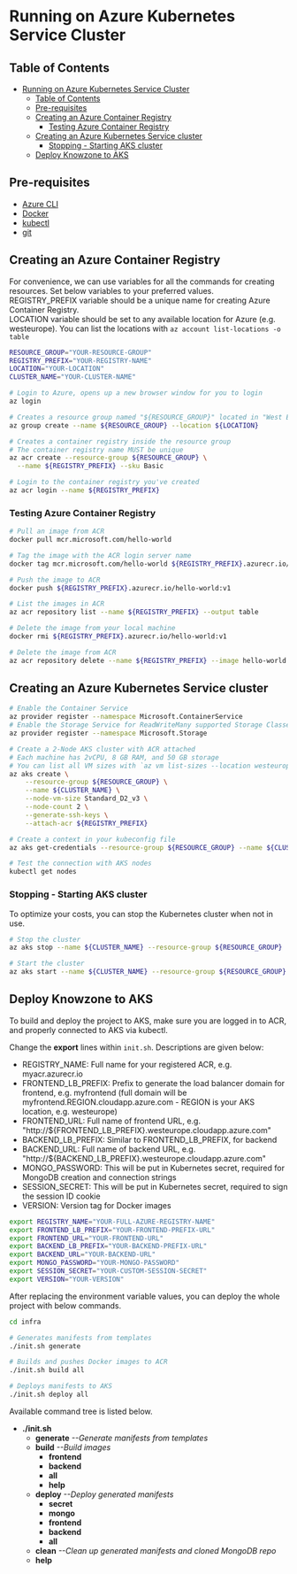# Running on Azure Kubernetes Service Cluster  

## Table of Contents

- [Running on Azure Kubernetes Service Cluster](#running-on-azure-kubernetes-service-cluster)
  - [Table of Contents](#table-of-contents)
  - [Pre-requisites](#pre-requisites)
  - [Creating an Azure Container Registry](#creating-an-azure-container-registry)
    - [Testing Azure Container Registry](#testing-azure-container-registry)
  - [Creating an Azure Kubernetes Service cluster](#creating-an-azure-kubernetes-service-cluster)
    - [Stopping - Starting AKS cluster](#stopping---starting-aks-cluster)
  - [Deploy Knowzone to AKS](#deploy-knowzone-to-aks)

## Pre-requisites

- [Azure CLI](https://docs.microsoft.com/en-us/cli/azure/install-azure-cli)  
- [Docker](https://docs.docker.com/engine/install/)
- [kubectl](https://kubernetes.io/docs/tasks/tools/#kubectl)  
- [git](https://git-scm.com/downloads)  

## Creating an Azure Container Registry  

For convenience, we can use variables for all the commands for creating resources. Set below variables to your preferred values.  
REGISTRY_PREFIX variable should be a unique name for creating Azure Container Registry.  
LOCATION variable should be set to any available location for Azure (e.g. westeurope). You can list the locations with `az account list-locations -o table`  

```bash
RESOURCE_GROUP="YOUR-RESOURCE-GROUP"
REGISTRY_PREFIX="YOUR-REGISTRY-NAME"
LOCATION="YOUR-LOCATION"
CLUSTER_NAME="YOUR-CLUSTER-NAME"
```

```bash
# Login to Azure, opens up a new browser window for you to login
az login

# Creates a resource group named "${RESOURCE_GROUP}" located in "West Europe"
az group create --name ${RESOURCE_GROUP} --location ${LOCATION}

# Creates a container registry inside the resource group
# The container registry name MUST be unique
az acr create --resource-group ${RESOURCE_GROUP} \
  --name ${REGISTRY_PREFIX} --sku Basic

# Login to the container registry you've created
az acr login --name ${REGISTRY_PREFIX}
```

### Testing Azure Container Registry  

```bash
# Pull an image from ACR
docker pull mcr.microsoft.com/hello-world

# Tag the image with the ACR login server name
docker tag mcr.microsoft.com/hello-world ${REGISTRY_PREFIX}.azurecr.io/hello-world:v1

# Push the image to ACR
docker push ${REGISTRY_PREFIX}.azurecr.io/hello-world:v1

# List the images in ACR
az acr repository list --name ${REGISTRY_PREFIX} --output table

# Delete the image from your local machine
docker rmi ${REGISTRY_PREFIX}.azurecr.io/hello-world:v1

# Delete the image from ACR
az acr repository delete --name ${REGISTRY_PREFIX} --image hello-world:v1
```

## Creating an Azure Kubernetes Service cluster

```bash
# Enable the Container Service
az provider register --namespace Microsoft.ContainerService
# Enable the Storage Service for ReadWriteMany supported Storage Classes
az provider register --namespace Microsoft.Storage

# Create a 2-Node AKS cluster with ACR attached
# Each machine has 2vCPU, 8 GB RAM, and 50 GB storage
# You can list all VM sizes with `az vm list-sizes --location westeurope --output table`
az aks create \
    --resource-group ${RESOURCE_GROUP} \
    --name ${CLUSTER_NAME} \
    --node-vm-size Standard_D2_v3 \
    --node-count 2 \
    --generate-ssh-keys \
    --attach-acr ${REGISTRY_PREFIX}

# Create a context in your kubeconfig file
az aks get-credentials --resource-group ${RESOURCE_GROUP} --name ${CLUSTER_NAME}

# Test the connection with AKS nodes
kubectl get nodes
```

### Stopping - Starting AKS cluster  

To optimize your costs, you can stop the Kubernetes cluster when not in use.  

```bash
# Stop the cluster
az aks stop --name ${CLUSTER_NAME} --resource-group ${RESOURCE_GROUP}

# Start the cluster
az aks start --name ${CLUSTER_NAME} --resource-group ${RESOURCE_GROUP}
```

## Deploy Knowzone to AKS  

To build and deploy the project to AKS, make sure you are logged in to ACR, and properly connected to AKS via kubectl.

Change the **export** lines within `init.sh`. Descriptions are given below:  

- REGISTRY_NAME: Full name for your registered ACR, e.g. myacr.azurecr.io  
- FRONTEND_LB_PREFIX: Prefix to generate the load balancer domain for frontend, e.g. myfrontend (full domain will be myfrontend.REGION.cloudapp.azure.com - REGION is your AKS location, e.g. westeurope)  
- FRONTEND_URL: Full name of frontend URL, e.g. "http://${FRONTEND_LB_PREFIX}.westeurope.cloudapp.azure.com"
- BACKEND_LB_PREFIX: Similar to FRONTEND_LB_PREFIX, for backend
- BACKEND_URL: Full name of backend URL, e.g. "http://${BACKEND_LB_PREFIX}.westeurope.cloudapp.azure.com"
- MONGO_PASSWORD: This will be put in Kubernetes secret, required for MongoDB creation and connection strings
- SESSION_SECRET: This will be put in Kubernetes secret, required to sign the session ID cookie
- VERSION: Version tag for Docker images

```bash
export REGISTRY_NAME="YOUR-FULL-AZURE-REGISTRY-NAME"
export FRONTEND_LB_PREFIX="YOUR-FRONTEND-PREFIX-URL"
export FRONTEND_URL="YOUR-FRONTEND-URL"
export BACKEND_LB_PREFIX="YOUR-BACKEND-PREFIX-URL"
export BACKEND_URL="YOUR-BACKEND-URL"
export MONGO_PASSWORD="YOUR-MONGO-PASSWORD"
export SESSION_SECRET="YOUR-CUSTOM-SESSION-SECRET"
export VERSION="YOUR-VERSION"
```

After replacing the environment variable values, you can deploy the whole project with below commands.

```bash
cd infra

# Generates manifests from templates
./init.sh generate

# Builds and pushes Docker images to ACR
./init.sh build all

# Deploys manifests to AKS
./init.sh deploy all
```

Available command tree is listed below.  

- **./init.sh**  
  - **generate** *--Generate manifests from templates*  
  - **build** *--Build images*  
    - **frontend**  
    - **backend**  
    - **all**  
    - **help**  
  - **deploy** *--Deploy generated manifests*  
    - **secret**  
    - **mongo**  
    - **frontend**  
    - **backend**  
    - **all**  
  - **clean** *--Clean up generated manifests and cloned MongoDB repo*  
  - **help**  
